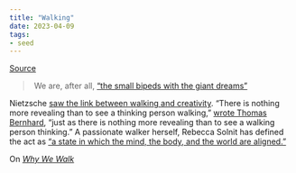```yaml
---
title: "Walking"
date: 2023-04-09
tags:
- seed
---
```


[Source](https://www.themarginalian.org/2022/12/18/in-praise-of-walking-thomas-a-clark/)

>  We are, after all, [“the small bipeds with the giant dreams”](https://www.themarginalian.org/2017/05/08/we-are-listening-diane-ackerman-the-universe-in-verse/)

Nietzsche [saw the link between walking and creativity](https://www.themarginalian.org/2021/12/12/nietzsche-walking/). “There is nothing more revealing than to see a thinking person walking,” [wrote Thomas Bernhard](https://www.themarginalian.org/2019/06/25/thomas-bernhard-walking/), “just as there is nothing more revealing than to see a walking person thinking.” A passionate walker herself, Rebecca Solnit has defined the act as [“a state in which the mind, the body, and the world are aligned.”](https://www.themarginalian.org/2015/06/03/wanderlust-rebecca-solnit-walking/)

On *[Why We Walk](https://www.themarginalian.org/2019/05/21/flaneuse-lauren-elkin/)*